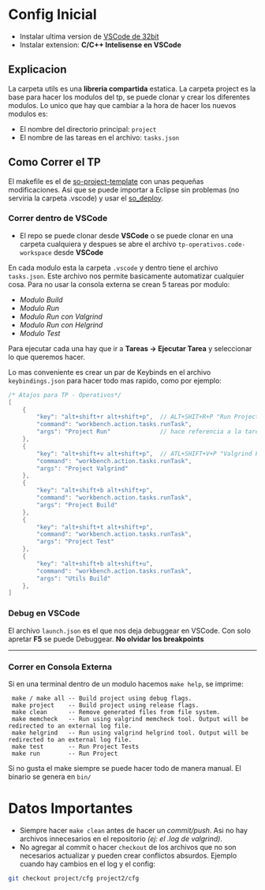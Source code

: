 # Config Inicial

- Instalar ultima version de [VSCode de 32bit](https://code.visualstudio.com/updates/v1_35) 
- Instalar extension: **C/C++ Intelisense en VSCode**

## Explicacion

La carpeta utils es una **libreria compartida** estatica. La carpeta project es la base para hacer los modulos del tp, se puede clonar y crear los diferentes modulos. Lo unico que hay que cambiar a la hora de hacer los nuevos modulos es:

- El nombre del directorio principal: ``project``
- El nombre de las tareas en el archivo: ``tasks.json`` 

## Como Correr el TP

El makefile es el de [so-project-template](https://github.com/RaniAgus/so-project-template) con unas pequeñas modificaciones. Asi que se puede importar a Eclipse sin problemas (no serviria la carpeta .vscode) y usar el [so_deploy](https://github.com/sisoputnfrba/so-deploy).

### Correr dentro de  VSCode

- El repo se puede clonar desde **VSCode** o se puede clonar en una carpeta cualquiera y despues se abre el archivo ``tp-operativos.code-workspace`` desde **VSCode**

En cada modulo esta la carpeta ``.vscode`` y dentro tiene el archivo ``tasks.json``. Este archivo nos permite basicamente automatizar cualquier cosa. Para no usar la consola externa se crean 5 tareas por modulo:

- *Modulo Build*
- *Modulo Run*
- *Modulo Run con Valgrind*
- *Modulo Run con Helgrind*
- *Modulo Test*

Para ejecutar cada una hay que ir a **Tareas -> Ejecutar Tarea** y seleccionar lo que queremos hacer.

Lo mas conveniente es crear un par de Keybinds en el archivo ``keybindings.json`` para hacer todo mas rapido, como por ejemplo: 

```c
/* Atajos para TP - Operativos*/
[
    {
        "key": "alt+shift+r alt+shift+p",  // ALT+SHIT+R+P "Run Project"
        "command": "workbench.action.tasks.runTask",
        "args": "Project Run"              // hace referencia a la tarea a ejecutar
    },
    {
        "key": "alt+shift+v alt+shift+p",  // ATL+SHIFT+V+P "Valgrind Project"
        "command": "workbench.action.tasks.runTask",
        "args": "Project Valgrind"
    },   
    {
        "key": "alt+shift+b alt+shift+p",
        "command": "workbench.action.tasks.runTask",
        "args": "Project Build"
    }, 
    {
        "key": "alt+shift+t alt+shift+p",
        "command": "workbench.action.tasks.runTask",
        "args": "Project Test"
    },
    {
        "key": "alt+shift+b alt+shift+u",
        "command": "workbench.action.tasks.runTask",
        "args": "Utils Build"
    },     
]
```

### Debug en VSCode

El archivo ``launch.json`` es el que nos deja debuggear en VSCode. Con solo apretar **F5** se puede Debuggear. **No olvidar los breakpoints**

___

### Correr en Consola Externa

Si en una terminal dentro de un modulo hacemos ``make help``, se imprime:

```
 make / make all -- Build project using debug flags.
 make project    -- Build project using release flags.
 make clean      -- Remove generated files from file system.
 make memcheck   -- Run using valgrind memcheck tool. Output will be redirected to an external log file.
 make helgrind   -- Run using valgrind helgrind tool. Output will be redirected to an external log file.
 make test       -- Run Project Tests
 make run        -- Run Project
```
Si no gusta el make siempre se puede hacer todo de manera manual. El binario se genera en ``bin/``



# Datos Importantes

- Siempre hacer ``make clean`` antes de hacer un *commit/push*. Asi no hay archivos innecesarios en el repositorio *(ej: el .log de valgrind)*. 
- No agregar al commit o hacer ``checkout`` de los archivos que no son necesarios actualizar y pueden crear conflictos absurdos. Ejemplo cuando hay cambios en el log y el config:
```bash
git checkout project/cfg project2/cfg 
```
